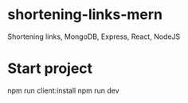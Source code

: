 # shortening-links-mern
Shortening links, MongoDB, Express, React, NodeJS
# Start project
npm run client:install
npm run dev
